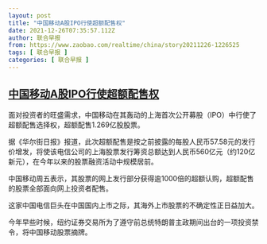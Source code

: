 ```yaml
---
layout: post
title: "中国移动A股IPO行使超额配售权"
date: 2021-12-26T07:35:57.112Z
author: 联合早报
from: https://www.zaobao.com/realtime/china/story20211226-1226525
tags: [ 联合早报 ]
categories: [ 联合早报 ]
---
```

<!--1640527020000-->
[中国移动A股IPO行使超额配售权](https://www.zaobao.com/realtime/china/story20211226-1226525)
------

<div>
<p>面对投资者的旺盛需求，中国移动在其轰动的上海首次公开募股（IPO）中行使了超额配售选择权，超额配售1.269亿股股票。</p><p>据《华尔街日报》报道，此次超额配售是按之前披露的每股人民币57.58元的发行价增发，将使该电信公司的上海股票发行筹资总额达到人民币560亿元（约120亿新元），在今年以来的股票融资活动中规模居前。</p><p>中国移动周五表示，其股票的网上发行部分获得逾1000倍的超额认购，超额配售的股票全部面向网上投资者配售。</p><section id="imu"><div id="dfp-ad-imu1">        </div></section><p>这家中国电信巨头在中国国内上市之际，其海外上市股票的不确定性正日益加大。</p><p>今年早些时候，纽约证券交易所为了遵守前总统特朗普主政期间出台的一项投资禁令，将中国移动股票摘牌。</p>      <div class="cx_paywall_placeholder" id="sph_cdp_40"></div>
</div>
